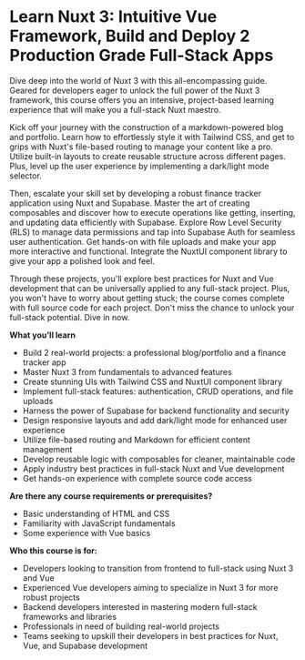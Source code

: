# Learn Nuxt 3: Intuitive Vue Framework, Build and Deploy 2 Production Grade Full-Stack Apps

Dive deep into the world of Nuxt 3 with this all-encompassing guide. Geared for developers eager to unlock the full power of the Nuxt 3 framework, this course offers you an intensive, project-based learning experience that will make you a full-stack Nuxt maestro.

Kick off your journey with the construction of a markdown-powered blog and portfolio. Learn how to effortlessly style it with Tailwind CSS, and get to grips with Nuxt's file-based routing to manage your content like a pro. Utilize built-in layouts to create reusable structure across different pages. Plus, level up the user experience by implementing a dark/light mode selector.

Then, escalate your skill set by developing a robust finance tracker application using Nuxt and Supabase. Master the art of creating composables and discover how to execute operations like getting, inserting, and updating data efficiently with Supabase. Explore Row Level Security (RLS) to manage data permissions and tap into Supabase Auth for seamless user authentication. Get hands-on with file uploads and make your app more interactive and functional. Integrate the NuxtUI component library to give your app a polished look and feel.

Through these projects, you'll explore best practices for Nuxt and Vue development that can be universally applied to any full-stack project. Plus, you won't have to worry about getting stuck; the course comes complete with full source code for each project. Don't miss the chance to unlock your full-stack potential. Dive in now.

**What you’ll learn**

- Build 2 real-world projects: a professional blog/portfolio and a finance tracker app
- Master Nuxt 3 from fundamentals to advanced features
- Create stunning UIs with Tailwind CSS and NuxtUI component library
- Implement full-stack features: authentication, CRUD operations, and file uploads
- Harness the power of Supabase for backend functionality and security
- Design responsive layouts and add dark/light mode for enhanced user experience
- Utilize file-based routing and Markdown for efficient content management
- Develop reusable logic with composables for cleaner, maintainable code
- Apply industry best practices in full-stack Nuxt and Vue development
- Get hands-on experience with complete source code access

**Are there any course requirements or prerequisites?**

- Basic understanding of HTML and CSS
- Familiarity with JavaScript fundamentals
- Some experience with Vue basics

**Who this course is for:**

- Developers looking to transition from frontend to full-stack using Nuxt 3 and Vue
- Experienced Vue developers aiming to specialize in Nuxt 3 for more robust projects
- Backend developers interested in mastering modern full-stack frameworks and libraries
- Professionals in need of building real-world projects
- Teams seeking to upskill their developers in best practices for Nuxt, Vue, and Supabase development
